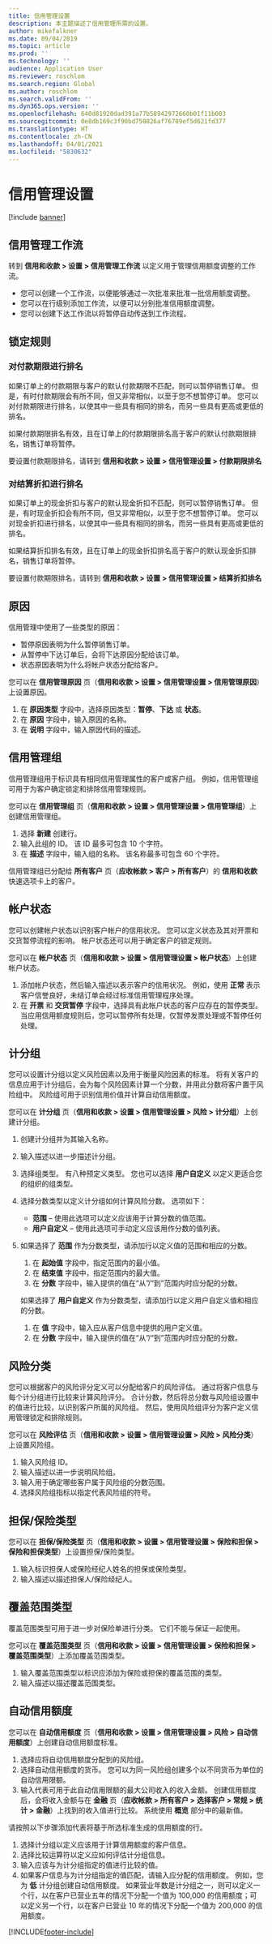 ```yaml
---
title: 信用管理设置
description: 本主题描述了信用管理所需的设置。
author: mikefalkner
ms.date: 09/04/2019
ms.topic: article
ms.prod: ''
ms.technology: ''
audience: Application User
ms.reviewer: roschlom
ms.search.region: Global
ms.author: roschlom
ms.search.validFrom: ''
ms.dyn365.ops.version: ''
ms.openlocfilehash: 640d81920dad391a77b58942972660b01f11b003
ms.sourcegitcommit: 0e8db169c3f90bd750826af76709ef5d621fd377
ms.translationtype: HT
ms.contentlocale: zh-CN
ms.lasthandoff: 04/01/2021
ms.locfileid: "5830632"
---
```

# <a name="credit-management-setup"></a>信用管理设置 

[!include [banner](../includes/banner.md)]

## <a name="credit-management-workflows"></a>信用管理工作流

转到 **信用和收款 \> 设置 \> 信用管理工作流** 以定义用于管理信用额度调整的工作流。

- 您可以创建一个工作流，以便能够通过一次批准来批准一批信用额度调整。
- 您可以在行级别添加工作流，以便可以分别批准信用额度调整。
- 您可以创建下达工作流以将暂停自动传送到工作流程。

## <a name="blocking-rules"></a>锁定规则

### <a name="ranking-payment-terms"></a>对付款期限进行排名

如果订单上的付款期限与客户的默认付款期限不匹配，则可以暂停销售订单。 但是，有时付款期限会有所不同，但又非常相似，以至于您不想暂停订单。 您可以对付款期限进行排名，以使其中一些具有相同的排名，而另一些具有更高或更低的排名。

如果付款期限排名有效，且在订单上的付款期限排名高于客户的默认付款期限排名，销售订单将暂停。

要设置付款期限排名，请转到 **信用和收款 \> 设置 \> 信用管理设置 \> 付款期限排名**  

### <a name="ranking-settlement-discounts"></a>对结算折扣进行排名

如果订单上的现金折扣与客户的默认现金折扣不匹配，则可以暂停销售订单。 但是，有时现金折扣会有所不同，但又非常相似，以至于您不想暂停订单。 您可以对现金折扣进行排名，以使其中一些具有相同的排名，而另一些具有更高或更低的排名。

如果结算折扣排名有效，且在订单上的现金折扣排名高于客户的默认现金折扣排名，销售订单将暂停。

要设置付款期限排名，请转到 **信用和收款 \> 设置 \> 信用管理设置 \> 结算折扣排名**  

## <a name="reasons"></a>原因

信用管理中使用了一些类型的原因：

- 暂停原因表明为什么暂停销售订单。
- 从暂停中下达订单后，会将下达原因分配给该订单。
- 状态原因表明为什么将帐户状态分配给客户。

您可以在 **信用管理原因** 页（**信用和收款 \> 设置 \> 信用管理设置 \> 信用管理原因**）上设置原因。

1. 在 **原因类型** 字段中，选择原因类型：**暂停**、**下达** 或 **状态**。
2. 在 **原因** 字段中，输入原因的名称。
3. 在 **说明** 字段中，输入原因代码的描述。

## <a name="credit-management-groups"></a>信用管理组

信用管理组用于标识具有相同信用管理属性的客户或客户组。 例如，信用管理组可用于为客户确定锁定和排除信用管理规则。

您可以在 **信用管理组** 页（**信用和收款 \> 设置 > 信用管理设置 \> 信用管理组**）上创建信用管理组。

1. 选择 **新建** 创建行。
2. 输入此组的 ID。 该 ID 最多可包含 10 个字符。
3. 在 **描述** 字段中，输入组的名称。 该名称最多可包含 60 个字符。

信用管理组已分配给 **所有客户** 页（**应收帐款 \> 客户 \> 所有客户**）的 **信用和收款** 快速选项卡上的客户。

## <a name="account-statuses"></a>帐户状态

您可以创建帐户状态以识别客户帐户的信用状况。 您可以定义状态及其对开票和交货暂停流程的影响。 帐户状态还可以用于确定客户的锁定规则。

您可以在 **帐户状态** 页（**信用和收款 \> 设置 > 信用管理设置 \> 帐户状态**）上创建帐户状态。

1. 添加帐户状态，然后输入描述以表示客户的信用状况。 例如，使用 **正常** 表示客户信誉良好，未结订单会经过标准信用管理程序处理。
2. 在 **开票** 和 **交货暂停** 字段中，选择具有此帐户状态的客户应存在的暂停类型。 当应用信用额度规则后，您可以暂停所有处理，仅暂停发票处理或不暂停任何处理。

## <a name="scoring-groups"></a>计分组

您可以设置计分组以定义风险因素以及用于衡量风险因素的标准。 将有关客户的信息应用于计分组后，会为每个风险因素计算一个分数，并用此分数将客户置于风险组中。 风险组可用于识别信用价值并计算自动信用额度。

您可以在 **计分组** 页（**信用和收款 \> 设置 \> 信用管理设置 \> 风险 \> 计分组**）上创建计分组。

1. 创建计分组并为其输入名称。
2. 输入描述以进一步描述计分组。
3. 选择组类型。 有八种预定义类型。 您也可以选择 **用户自定义** 以定义更适合您的组织的组类型。
4. 选择分数类型以定义计分组如何计算风险分数。 选项如下：

    - **范围** – 使用此选项可以定义应该用于计算分数的值范围。
    - **用户自定义** – 使用此选项可手动定义应该用作分数的值列表。

5. 如果选择了 **范围** 作为分数类型，请添加行以定义值的范围和相应的分数。

    1. 在 **起始值** 字段中，指定范围内的最小值。
    2. 在 **结束值** 字段中，指定范围内的最大值。
    3. 在 **分数** 字段中，输入提供的值在“从”/“到”范围内时应分配的分数。

    如果选择了 **用户自定义** 作为分数类型，请添加行以定义用户自定义值和相应的分数。

    1. 在 **值** 字段中，输入应从客户信息中提供的用户定义值。
    2. 在 **分数** 字段中，输入提供的值在“从”/“到”范围内时应分配的分数。

## <a name="risk-classification"></a>风险分类

您可以根据客户的风险评分定义可以分配给客户的风险评估。 通过将客户信息与每个计分组进行比较来计算风险评分。 合计分数，然后将总分数与风险组设置中的值进行比较，以识别客户所属的风险组。 然后，使用风险组评分为客户定义信用管理锁定和排除规则。

您可以在 **风险评估** 页（**信用和收款 \> 设置 \> 信用管理设置 \> 风险 \> 风险分类**）上设置风险组。

1. 输入风险组 ID。
2. 输入描述以进一步说明风险组。
3. 输入用于确定哪些客户属于风险组的分数范围。
4. 选择风险组指标以指定代表风险组的符号。

## <a name="guaranteeinsurance-types"></a>担保/保险类型

您可以在 **担保/保险类型** 页（**信用和收款 \> 设置 \> 信用管理设置 \> 保险和担保 \> 保险和担保类型**）上设置担保/保险类型。

1. 输入标识担保人或保险经纪人姓名的担保或保险类型。
2. 输入描述以描述担保人/保险经纪人。

## <a name="coverage-types"></a>覆盖范围类型

覆盖范围类型可用于进一步对保险单进行分类。 它们不能与保证一起使用。

您可以在 **覆盖范围类型** 页（**信用和收款 \> 设置 \> 信用管理设置 \> 保险和担保 \> 覆盖范围类型**）上添加覆盖范围类型。

1. 输入覆盖范围类型以标识应添加为保险或担保的覆盖范围的类型。
2. 输入描述以描述覆盖范围类型。

## <a name="automatic-credit-limits"></a>自动信用额度

您可以在 **自动信用额度** 页（**信用和收款 \> 设置 \> 信用管理设置 \> 风险 \> 自动信用额度**）上创建自动信用额度标准。

1. 选择应将自动信用额度分配到的风险组。
2. 选择自动信用额度的货币。 您可以为同一风险组创建多个以不同货币为单位的自动信用限额。
3. 输入代表可用于此自动信用限额的最大公司收入的收入金额。 创建信用额度后，会将收入金额与在 **金融** 页（**应收帐款 \> 所有客户 \> 选择客户 \> 常规 \> 统计 \> 金融**）上找到的收入值进行比较。 系统使用 **概览** 部分中的最新值。

请按照以下步骤添加代表将基于所选标准生成的信用额度的行。

1. 选择计分组以定义应该用于计算信用额度的客户信息。
2. 选择比较运算符以定义应如何评估计分组信息。
3. 输入应该与为计分组指定的值进行比较的值。
4. 如果客户信息与为计分组指定的值匹配，请输入应分配的信用额度。 例如，您为 **低** 计分组创建自动信用额度。 如果营业年数是计分组之一，则可以定义一个行，以在客户已营业五年的情况下分配一个值为 100,000 的信用额度；可以定义另一个行，以在客户已营业 10 年的情况下分配一个值为 200,000 的信用额度。


[!INCLUDE[footer-include](../../includes/footer-banner.md)]